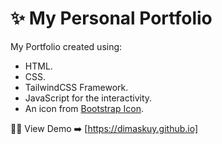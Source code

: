 # ✨ My Personal Portfolio

My Portfolio created using:
- HTML.
- CSS.
- TailwindCSS Framework.
- JavaScript for the interactivity.
- An icon from [Bootstrap Icon](https://icons.getbootstrap.com/). 

🧑‍💻 View Demo ➡️ [https://dimaskuy.github.io]


